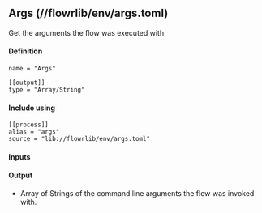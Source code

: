 ## Args (//flowrlib/env/args.toml)
Get the arguments the flow was executed with

#### Definition
```
name = "Args"

[[output]]
type = "Array/String"
```

#### Include using
```
[[process]]
alias = "args"
source = "lib://flowrlib/env/args.toml"
```

#### Inputs

#### Output
* Array of Strings of the command line arguments the flow was invoked with.